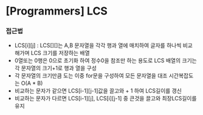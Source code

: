 # [Programmers] LCS

### 접근법

- LCS[i][j] : LCS[][]는 A,B 문자열을 각각 행과 열에 매치하여 글자를 하나씩 비교해가며 LCS 크기를 저장하는 배열 
- 0열또는 0행은 0으로 초기화 하여 정수0을 참조만 하는 용도로 LCS 배열의 크기는 각 문자열의 크기+1로 행과 열을 구성
- 각 문자열의 크기만큼 도는 이중 for문을 구성하여 모든 문자열을 대조 시간복잡도는 O(A * B)
- 비교하는 문자가 같으면 LCS[i-1][j-1]값을 끌고와 + 1 하여 LCS길이를 갱신 
- 비교하는 문자가 다르면 LCS[i-1][j], LCS[i][j-1] 중 큰것을 끌고와 최장LCS길이를 유지
